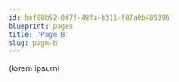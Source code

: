 ```yaml
---
id: bef88b52-0d7f-49fa-b311-f87a0b485396
blueprint: pages
title: 'Page B'
slug: page-b
---
```

(lorem ipsum)